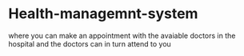 # Health-managemnt-system
where you can make an appointment with the avaiable doctors in the hospital and the doctors can in turn attend to you
